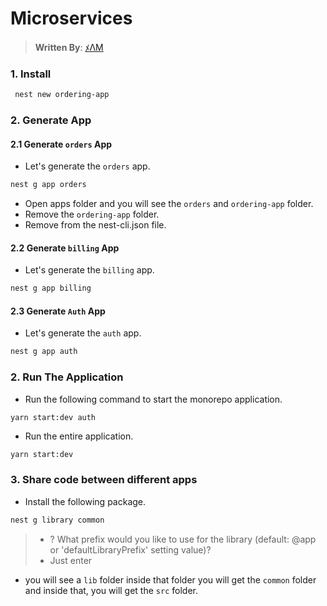 # Microservices

> **Written By**: [ﾒΛM](https://github.com/Subham-Maity)

### 1. Install 

```bash
 nest new ordering-app
```

### 2. Generate App

#### 2.1 Generate `orders` App


- Let's generate the `orders` app.

```bash
nest g app orders
```

- Open apps folder and you will see the `orders` and `ordering-app` folder.
- Remove the `ordering-app` folder.
- Remove from the nest-cli.json file.


#### 2.2 Generate `billing` App

- Let's generate the `billing` app.

```bash
nest g app billing
```

#### 2.3 Generate `Auth` App

- Let's generate the `auth` app.

```bash
nest g app auth
```     


### 2. Run The Application

- Run the following command to start the monorepo application.

```bash
yarn start:dev auth
```

- Run the entire application.

```bash\
yarn start:dev
```

### 3. Share code between different apps

- Install the following package.

```bash
nest g library common
```
> - ? What prefix would you like to use for the library (default: @app or 'defaultLibraryPrefix' setting value)?
> - Just enter

- you will see a `lib` folder inside that folder you will get the `common` folder and inside that, you will get the `src` folder.

